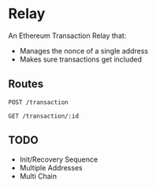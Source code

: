 # Relay

An Ethereum Transaction Relay that:
- Manages the nonce of a single address
- Makes sure transactions get included

## Routes

`POST /transaction`

`GET /transaction/:id`

## TODO
- Init/Recovery Sequence
- Multiple Addresses 
- Multi Chain